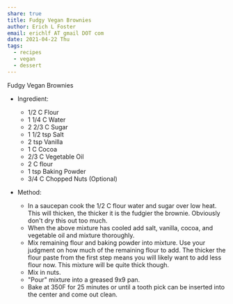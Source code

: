 ```yaml
---
share: true
title: Fudgy Vegan Brownies
author: Erich L Foster
email: erichlf AT gmail DOT com
date: 2021-04-22 Thu
tags:
  - recipes
  - vegan
  - dessert
---
```

Fudgy Vegan Brownies
* Ingredient:
  - 1/2 C Flour
  - 1 1/4 C Water
  - 2 2/3 C Sugar
  - 1 1/2 tsp Salt
  - 2 tsp Vanilla
  - 1 C Cocoa
  - 2/3 C Vegetable Oil
  - 2 C flour
  - 1 tsp Baking Powder
  - 3/4 C Chopped Nuts (Optional)

* Method:
  - In a saucepan cook the 1/2 C flour water and sugar over low heat. This will
    thicken, the thicker it is the fudgier the brownie. Obviously don't dry
    this out too much.
  - When the above mixture has cooled add salt, vanilla, cocoa, and vegetable oil
    and mixture thoroughly.
  - Mix remaining flour and baking powder into mixture. Use your judgment on how
    much of the remaining flour to add. The thicker the flour paste from the first
    step means you will likely want to add less flour now. This mixture will be
    quite thick though.
  - Mix in nuts.
  - "Pour" mixture into a greased 9x9 pan.
  - Bake at 350F for 25 minutes or until a tooth pick can be inserted into the
    center and come out clean.
